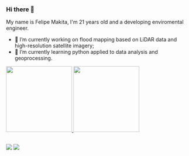 ### Hi there 👋

My name is Felipe Makita, I'm 21 years old and a developing enviromental engineer.

- 🔭 I’m currently working on flood mapping based on LiDAR data and high-resolution satellite imagery;
- 🌱 I’m currently learning python applied to data analysis and geoprocessing.

<div>
  <a href="https://github.com/felipemakita">
  <img height="180em" src="https://github-readme-stats.vercel.app/api?username=felipemakita&show_icons=true&theme=dark&include_all_commits=true&count_private=true"/>
  <img height="180em" src="https://github-readme-stats.vercel.app/api/top-langs/?username=felipemakita&layout=compact&langs_count=7&theme=dark"/>
</div>

  ##
  
<div>
  <a href = "mailto:felipe.makita@unesp.br"><img src="https://img.shields.io/badge/-Gmail-%23333?style=for-the-badge&logo=gmail&logoColor=white" target="_blank"></a>
  <a href="https://www.linkedin.com/in/felipemakita" target="_blank"><img src="https://img.shields.io/badge/-LinkedIn-%230077B5?style=for-the-badge&logo=linkedin&logoColor=white" target="_blank"></a>   
</div>
